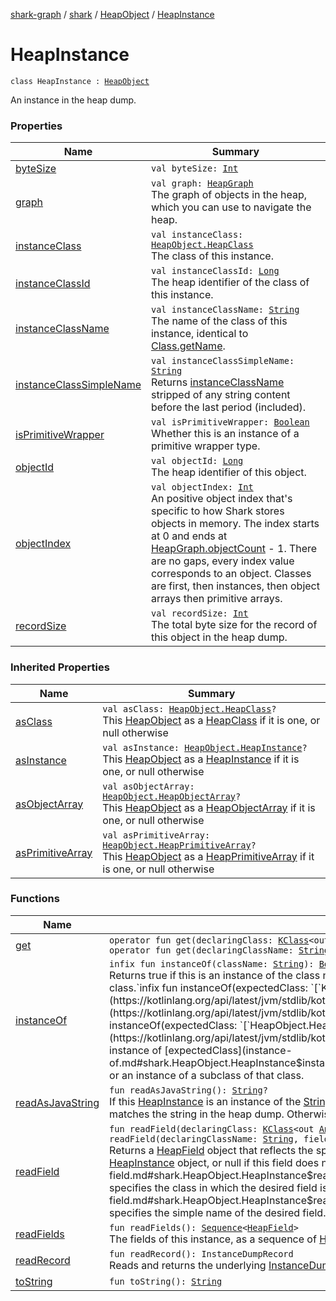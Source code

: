 [shark-graph](../../../index.md) / [shark](../../index.md) / [HeapObject](../index.md) / [HeapInstance](./index.md)

# HeapInstance

`class HeapInstance : `[`HeapObject`](../index.md)

An instance in the heap dump.

### Properties

| Name | Summary |
|---|---|
| [byteSize](byte-size.md) | `val byteSize: `[`Int`](https://kotlinlang.org/api/latest/jvm/stdlib/kotlin/-int/index.html) |
| [graph](graph.md) | `val graph: `[`HeapGraph`](../../-heap-graph/index.md)<br>The graph of objects in the heap, which you can use to navigate the heap. |
| [instanceClass](instance-class.md) | `val instanceClass: `[`HeapObject.HeapClass`](../-heap-class/index.md)<br>The class of this instance. |
| [instanceClassId](instance-class-id.md) | `val instanceClassId: `[`Long`](https://kotlinlang.org/api/latest/jvm/stdlib/kotlin/-long/index.html)<br>The heap identifier of the class of this instance. |
| [instanceClassName](instance-class-name.md) | `val instanceClassName: `[`String`](https://kotlinlang.org/api/latest/jvm/stdlib/kotlin/-string/index.html)<br>The name of the class of this instance, identical to [Class.getName](https://docs.oracle.com/javase/6/docs/api/java/lang/Class.html#getName()). |
| [instanceClassSimpleName](instance-class-simple-name.md) | `val instanceClassSimpleName: `[`String`](https://kotlinlang.org/api/latest/jvm/stdlib/kotlin/-string/index.html)<br>Returns [instanceClassName](instance-class-name.md) stripped of any string content before the last period (included). |
| [isPrimitiveWrapper](is-primitive-wrapper.md) | `val isPrimitiveWrapper: `[`Boolean`](https://kotlinlang.org/api/latest/jvm/stdlib/kotlin/-boolean/index.html)<br>Whether this is an instance of a primitive wrapper type. |
| [objectId](object-id.md) | `val objectId: `[`Long`](https://kotlinlang.org/api/latest/jvm/stdlib/kotlin/-long/index.html)<br>The heap identifier of this object. |
| [objectIndex](object-index.md) | `val objectIndex: `[`Int`](https://kotlinlang.org/api/latest/jvm/stdlib/kotlin/-int/index.html)<br>An positive object index that's specific to how Shark stores objects in memory. The index starts at 0 and ends at [HeapGraph.objectCount](../../-heap-graph/object-count.md) - 1. There are no gaps, every index value corresponds to an object. Classes are first, then instances, then object arrays then primitive arrays. |
| [recordSize](record-size.md) | `val recordSize: `[`Int`](https://kotlinlang.org/api/latest/jvm/stdlib/kotlin/-int/index.html)<br>The total byte size for the record of this object in the heap dump. |

### Inherited Properties

| Name | Summary |
|---|---|
| [asClass](../as-class.md) | `val asClass: `[`HeapObject.HeapClass`](../-heap-class/index.md)`?`<br>This [HeapObject](../index.md) as a [HeapClass](../-heap-class/index.md) if it is one, or null otherwise |
| [asInstance](../as-instance.md) | `val asInstance: `[`HeapObject.HeapInstance`](./index.md)`?`<br>This [HeapObject](../index.md) as a [HeapInstance](./index.md) if it is one, or null otherwise |
| [asObjectArray](../as-object-array.md) | `val asObjectArray: `[`HeapObject.HeapObjectArray`](../-heap-object-array/index.md)`?`<br>This [HeapObject](../index.md) as a [HeapObjectArray](../-heap-object-array/index.md) if it is one, or null otherwise |
| [asPrimitiveArray](../as-primitive-array.md) | `val asPrimitiveArray: `[`HeapObject.HeapPrimitiveArray`](../-heap-primitive-array/index.md)`?`<br>This [HeapObject](../index.md) as a [HeapPrimitiveArray](../-heap-primitive-array/index.md) if it is one, or null otherwise |

### Functions

| Name | Summary |
|---|---|
| [get](get.md) | `operator fun get(declaringClass: `[`KClass`](https://kotlinlang.org/api/latest/jvm/stdlib/kotlin.reflect/-k-class/index.html)`<out `[`Any`](https://kotlinlang.org/api/latest/jvm/stdlib/kotlin/-any/index.html)`>, fieldName: `[`String`](https://kotlinlang.org/api/latest/jvm/stdlib/kotlin/-string/index.html)`): `[`HeapField`](../../-heap-field/index.md)`?`<br>`operator fun get(declaringClassName: `[`String`](https://kotlinlang.org/api/latest/jvm/stdlib/kotlin/-string/index.html)`, fieldName: `[`String`](https://kotlinlang.org/api/latest/jvm/stdlib/kotlin/-string/index.html)`): `[`HeapField`](../../-heap-field/index.md)`?` |
| [instanceOf](instance-of.md) | `infix fun instanceOf(className: `[`String`](https://kotlinlang.org/api/latest/jvm/stdlib/kotlin/-string/index.html)`): `[`Boolean`](https://kotlinlang.org/api/latest/jvm/stdlib/kotlin/-boolean/index.html)<br>Returns true if this is an instance of the class named [className](instance-of.md#shark.HeapObject.HeapInstance$instanceOf(kotlin.String)/className) or an instance of a subclass of that class.`infix fun instanceOf(expectedClass: `[`KClass`](https://kotlinlang.org/api/latest/jvm/stdlib/kotlin.reflect/-k-class/index.html)`<*>): `[`Boolean`](https://kotlinlang.org/api/latest/jvm/stdlib/kotlin/-boolean/index.html)<br>`infix fun instanceOf(expectedClass: `[`HeapObject.HeapClass`](../-heap-class/index.md)`): `[`Boolean`](https://kotlinlang.org/api/latest/jvm/stdlib/kotlin/-boolean/index.html)<br>Returns true if this is an instance of [expectedClass](instance-of.md#shark.HeapObject.HeapInstance$instanceOf(kotlin.reflect.KClass((kotlin.Any)))/expectedClass) or an instance of a subclass of that class. |
| [readAsJavaString](read-as-java-string.md) | `fun readAsJavaString(): `[`String`](https://kotlinlang.org/api/latest/jvm/stdlib/kotlin/-string/index.html)`?`<br>If this [HeapInstance](./index.md) is an instance of the [String](https://kotlinlang.org/api/latest/jvm/stdlib/kotlin/-string/index.html) class, returns a [String](https://kotlinlang.org/api/latest/jvm/stdlib/kotlin/-string/index.html) instance with content that matches the string in the heap dump. Otherwise returns null. |
| [readField](read-field.md) | `fun readField(declaringClass: `[`KClass`](https://kotlinlang.org/api/latest/jvm/stdlib/kotlin.reflect/-k-class/index.html)`<out `[`Any`](https://kotlinlang.org/api/latest/jvm/stdlib/kotlin/-any/index.html)`>, fieldName: `[`String`](https://kotlinlang.org/api/latest/jvm/stdlib/kotlin/-string/index.html)`): `[`HeapField`](../../-heap-field/index.md)`?``fun readField(declaringClassName: `[`String`](https://kotlinlang.org/api/latest/jvm/stdlib/kotlin/-string/index.html)`, fieldName: `[`String`](https://kotlinlang.org/api/latest/jvm/stdlib/kotlin/-string/index.html)`): `[`HeapField`](../../-heap-field/index.md)`?`<br>Returns a [HeapField](../../-heap-field/index.md) object that reflects the specified declared field of the instance represented by this [HeapInstance](./index.md) object, or null if this field does not exist. The [declaringClassName](read-field.md#shark.HeapObject.HeapInstance$readField(kotlin.String, kotlin.String)/declaringClassName) specifies the class in which the desired field is declared, and the [fieldName](read-field.md#shark.HeapObject.HeapInstance$readField(kotlin.String, kotlin.String)/fieldName) parameter specifies the simple name of the desired field. |
| [readFields](read-fields.md) | `fun readFields(): `[`Sequence`](https://kotlinlang.org/api/latest/jvm/stdlib/kotlin.sequences/-sequence/index.html)`<`[`HeapField`](../../-heap-field/index.md)`>`<br>The fields of this instance, as a sequence of [HeapField](../../-heap-field/index.md). |
| [readRecord](read-record.md) | `fun readRecord(): InstanceDumpRecord`<br>Reads and returns the underlying [InstanceDumpRecord](#). |
| [toString](to-string.md) | `fun toString(): `[`String`](https://kotlinlang.org/api/latest/jvm/stdlib/kotlin/-string/index.html) |
